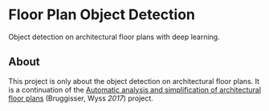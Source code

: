 # Floor Plan Object Detection
Object detection on architectural floor plans with deep learning.

## About
This project is only about the object detection on architectural floor plans. It is a continuation of the [Automatic analysis and simplification of architectural floor plans](https://github.com/cansik/architectural-floor-plan) (Bruggisser, Wyss *2017*) project.
